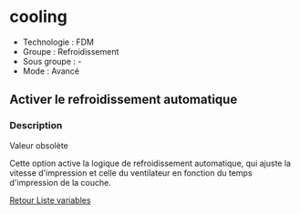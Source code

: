 # cooling

* Technologie : FDM
* Groupe : Refroidissement
* Sous groupe : -
* Mode : Avancé

## Activer le refroidissement automatique

### Description

Valeur obsolète

Cette option active la logique de refroidissement automatique, qui ajuste la vitesse d'impression et celle du ventilateur en fonction du temps d'impression de la couche.

[Retour Liste variables](variable_list.md)